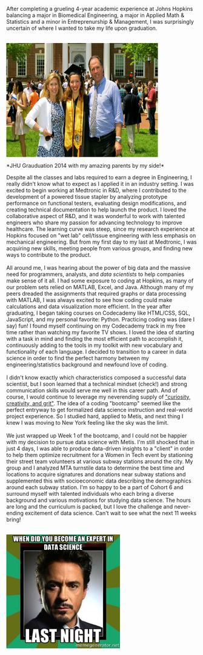 After completing a grueling 4-year academic experience at Johns Hopkins balancing a major in Biomedical Engineering, a major in Applied Math & Statistics and a minor in Entreprenurship & Management, I was surprisingly uncertain of where I wanted to take my life upon graduation.   
<br />

<p>
<a href="url"><img src="https://github.com/jmfradkin/jmfradkin.github.io/blob/master/images/grad_pic.jpg" align="center" height="300" width="400" ></a>
</p>
*JHU Grauduation 2014 with my amazing parents by my side!*

Despite all the classes and labs required to earn a degree in Engineering, I really didn't know what to expect as I applied it in an industry setting. I was excited to begin working at Medtronic in R&D, where I contributed to the development of a powered tissue stapler by analyzing prototype performance on functional testers, evaluating design modifications, and creating technical documentation to help launch the product. I loved the collaborative aspect of R&D, and it was wonderful to work with talented engineers who share my passion for advancing technology to improve healthcare.  The learning curve was steep, since my research experience at Hopkins focused on "wet lab" cell/tissue engineering with less emphasis on mechanical engineering. But from my first day to my last at Medtronic, I was acquiring new skills, meeting people from various groups, and finding new ways to contribute to the product.    
<br />
All around me, I was hearing about the power of big data and the massive need for programmers, analysts, and *data scientists* to help companies make sense of it all. I had some exposure to coding at Hopkins, as many of our problem sets relied on MATLAB, Excel, and Java. Although many of my peers dreaded the assignments that required graphs or data processing with MATLAB, I was always excited to see how coding could make calculations and data visualization more efficient.  In the year after graduating, I began taking courses on Codecademy like HTML/CSS, SQL, JavaScript, and my personal favorite: Python. Practicing coding was (dare I say) fun! I found myself continuing on my Codecademy track in my free time rather than watching my favorite TV shows. I loved the idea of starting with a task in mind and finding the most efficient path to accomplish it, continuously adding to the tools in my toolkit with new vocabulary and functionality of each language.  I decided to transition to a career in data science in order to find the perfect harmony between my engineering/statistics background and newfound love of coding.   
</br>
I didn't know exactly which characteristics composed a successful data scientist, but I soon learned that a technical mindset (check!) and strong communication skills would serve me well in this career path. And of course, I would continue to leverage my neverending supply of <a href="http://www.yahoo.com">"curiosity, creativity, and grit"</a>.  The idea of a coding "bootcamp" seemed like the perfect entryway to get formalized data science instruction and real-world project experience. So I studied hard, applied to Metis, and next thing I knew I was moving to New York feeling like the sky was the limit.   
</br>
We just wrapped up Week 1 of the bootcamp, and I could not be happier with my decision to pursue data science with Metis. I'm still shocked that in just 4 days, I was able to produce data-driven insights to a "client" in order to help them optimize recruitment for a Women in Tech event by stationing their street team volunteers at various subway stations around the city. My group and I analyzed MTA turnstile data to determine the best time and locations to acquire signatures and donations near subway stations and supplemented this with socioeconomic data describing the demographics around each subway station. I'm so happy to be a part of Cohort 6 and surround myself with talented individuals who each bring a diverse background and various motivations for studying data science. The hours are long and the curriculum is packed, but I love the challenge and never-ending excitement of data science. Can't wait to see what the next 11 weeks bring!  
</br>  

<p>
<a href="url"><img src="https://github.com/jmfradkin/jmfradkin.github.io/blob/master/images/meme.jpg" align="center" height="300" width="300" ></a>
</p>
